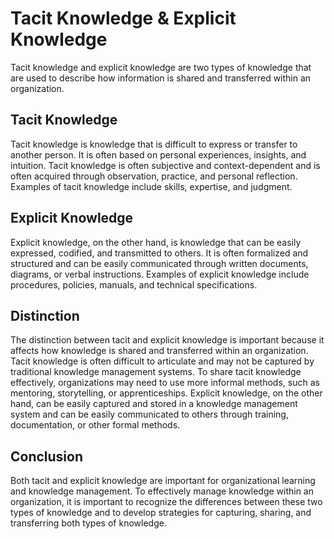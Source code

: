 
# Tacit Knowledge & Explicit Knowledge

Tacit knowledge and explicit knowledge are two types of knowledge that are used to describe how information is shared and transferred within an organization.

## Tacit Knowledge

Tacit knowledge is knowledge that is difficult to express or transfer to another person. It is often based on personal experiences, insights, and intuition. Tacit knowledge is often subjective and context-dependent and is often acquired through observation, practice, and personal reflection. Examples of tacit knowledge include skills, expertise, and judgment.

## Explicit Knowledge

Explicit knowledge, on the other hand, is knowledge that can be easily expressed, codified, and transmitted to others. It is often formalized and structured and can be easily communicated through written documents, diagrams, or verbal instructions. Examples of explicit knowledge include procedures, policies, manuals, and technical specifications.

## Distinction

The distinction between tacit and explicit knowledge is important because it affects how knowledge is shared and transferred within an organization. Tacit knowledge is often difficult to articulate and may not be captured by traditional knowledge management systems. To share tacit knowledge effectively, organizations may need to use more informal methods, such as mentoring, storytelling, or apprenticeships. Explicit knowledge, on the other hand, can be easily captured and stored in a knowledge management system and can be easily communicated to others through training, documentation, or other formal methods.

## Conclusion

Both tacit and explicit knowledge are important for organizational learning and knowledge management. To effectively manage knowledge within an organization, it is important to recognize the differences between these two types of knowledge and to develop strategies for capturing, sharing, and transferring both types of knowledge.
